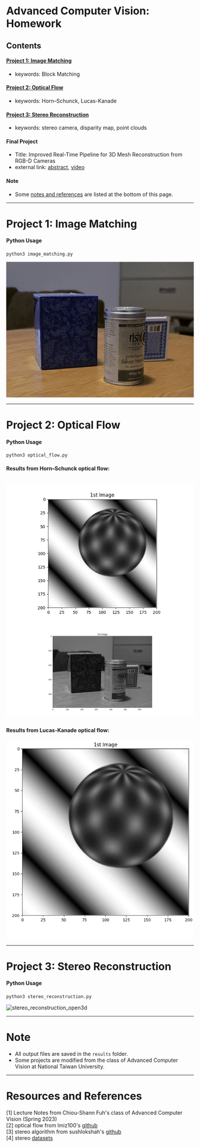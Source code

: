 # Advanced Computer Vision: Homework

## Contents
#### [Project 1: Image Matching](#project-1-image-matching-1)
* keywords: Block Matching
#### [Project 2: Optical Flow](#project-2-optical-flow-1)
* keywords: Horn–Schunck, Lucas-Kanade
#### [Project 3: Stereo Reconstruction](#project-3-stereo-reconstruction-1)
* keywords: stereo camera, disparity map, point clouds
#### Final Project
* Title: Improved Real-Time Pipeline for 3D Mesh Reconstruction from RGB-D Cameras
* external link: [abstract](https://twwang97.github.io/publication/2009-10-01-paper-title-number-1), [video](https://youtu.be/tccfjy2j27w)
#### Note
* Some [notes and references](#note-1) are listed at the bottom of this page. 

---
# Project 1: Image Matching
#### Python Usage
```
python3 image_matching.py
```
![animation_motion_with_block](results_image_matching/animation_motion_with_block.gif)

---
# Project 2: Optical Flow
#### Python Usage
```
python3 optical_flow.py
```
#### Results from Horn–Schunck optical flow: <br>
![sphere_hs_flow](results_optical_flow/sphere/hs_flow.gif)
![table_hs_flow](results_optical_flow/table/flow.gif)
---
#### Results from Lucas-Kanade optical flow: <br>
![sphere_lk_flow](results_optical_flow/sphere/lk_flow.gif)

---
# Project 3: Stereo Reconstruction
#### Python Usage
```
python3 stereo_reconstruction.py
```
![stereo_reconstruction_open3d](results_stereo_reconstruction/stereo_open3d.gif)

---
# Note
* All output files are saved in the `results` folder. 
* Some projects are modified from the class of Advanced Computer Vision at National Taiwan University.

---
# Resources and References
[1] Lecture Notes from Chiou-Shann Fuh's class of Advanced Computer Vision (Spring 2023) <br>
[2] optical flow from lmiz100's [github](https://github.com/lmiz100/Optical-flow-Horn-Schunck-method) <br>
[3] stereo algorithm from sushlokshah's [github](https://github.com/sushlokshah/stereo-reconstruction) <br>
[4] stereo [datasets](https://vision.middlebury.edu/stereo/data/scenes2014/) <br>
